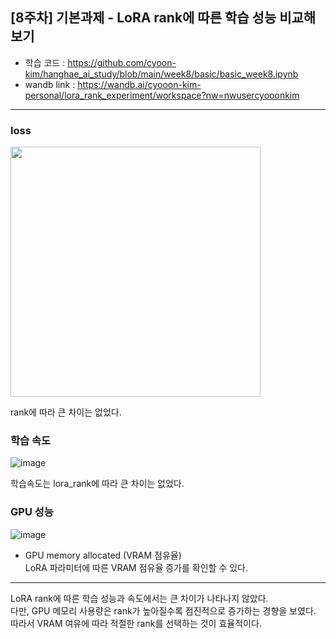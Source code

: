 ## [8주차] 기본과제 - LoRA rank에 따른 학습 성능 비교해보기

* 학습 코드 : https://github.com/cyoon-kim/hanghae_ai_study/blob/main/week8/basic/basic_week8.ipynb   
* wandb link : https://wandb.ai/cyooon-kim-personal/lora_rank_experiment/workspace?nw=nwusercyooonkim    

---

### loss
<img src="https://github.com/user-attachments/assets/14acec7a-6380-4f9f-8b46-f4bd7756ed4a" width="400"/>

rank에 따라 큰 차이는 없었다.

### 학습 속도   
![image](https://github.com/user-attachments/assets/06848826-3f0f-4754-b211-479f995937a0)

학습속도는 lora_rank에 따라 큰 차이는 없었다.   

### GPU 성능   
![image](https://github.com/user-attachments/assets/51b0a407-5896-42b2-a936-614958f40fd7)

* GPU memory allocated (VRAM 점유율)   
LoRA 파라미터에 따른 VRAM 점유율 증가를 확인할 수 있다.

---

LoRA rank에 따른 학습 성능과 속도에서는 큰 차이가 나타나지 않았다.   
다만, GPU 메모리 사용량은 rank가 높아질수록 점진적으로 증가하는 경향을 보였다.   
따라서 VRAM 여유에 따라 적절한 rank를 선택하는 것이 효율적이다.   
